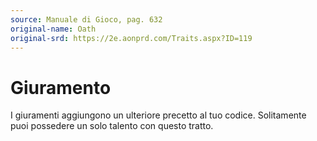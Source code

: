 ```yaml
---
source: Manuale di Gioco, pag. 632
original-name: Oath
original-srd: https://2e.aonprd.com/Traits.aspx?ID=119
---
```


# Giuramento

I giuramenti aggiungono un ulteriore precetto al tuo codice. Solitamente puoi
possedere un solo talento con questo tratto.
